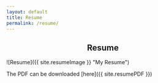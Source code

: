 ```yaml
---
layout: default
title: Resume
permalink: /resume/
---
```


## <center>Resume</center>

![Resume]({{ site.resumeImage }} "My Resume")

The PDF can be downloaded [here]({{ site.resumePDF }})